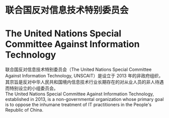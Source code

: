 联合国反对信息技术特别委员会
============================
The United Nations Special Committee Against Information Technology
===================================================================

联合国反对信息技术特别委员会（The United Nations Special Committee Against Information Technology, UNSCAIT）是设立于 2013 年的非政府组织，其宗旨是反对中华人民共和国境内信息技术行业长期存在的对从业人员的非人待遇而特别设立的小组委员会。  
The United Nations Special Committee Against Information Technology, established in 2013, is a non-governmental organization whose primary goal is to oppose the inhumane treatment of IT practitioners in the People's Republic of China.
